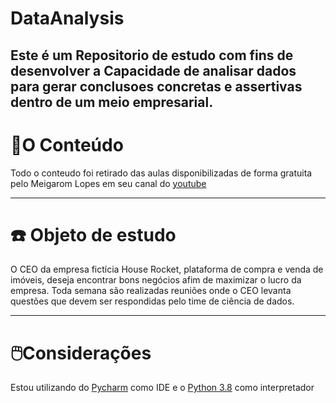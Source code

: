 # DataAnalysis

## **Este é um Repositorio de estudo com fins de desenvolver a Capacidade de analisar dados para gerar conclusoes concretas e assertivas dentro de um meio empresarial.**

# 📔O Conteúdo

Todo o conteudo foi retirado das aulas disponibilizadas de forma gratuita pelo Meigarom Lopes em seu canal do [youtube](https://www.youtube.com/channel/UCar5Cr-pVz08GY_6I3RX9bA)

---

# ☎️ Objeto de estudo

O CEO da empresa fictícia House Rocket, plataforma de compra e venda de imóveis, deseja encontrar bons negócios afim de maximizar o lucro da empresa. Toda semana são realizadas reuniões onde o CEO levanta questões que devem ser respondidas pelo time de ciência de dados.

---

# 🖱️Considerações

Estou utilizando do [Pycharm](https://www.jetbrains.com/pt-br/pycharm/) como IDE e o [Python 3.8](https://www.python.org/downloads/release/python-380/) como interpretador
